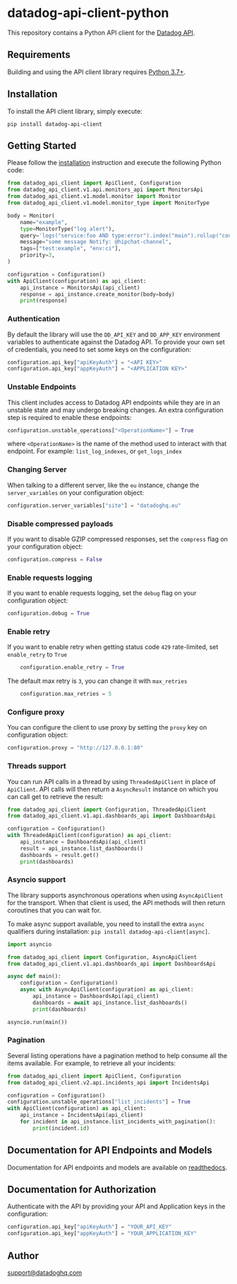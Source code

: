 # datadog-api-client-python

This repository contains a Python API client for the [Datadog API](https://docs.datadoghq.com/api/).

## Requirements

Building and using the API client library requires [Python 3.7+](https://www.python.org/downloads/).

## Installation

To install the API client library, simply execute:

```shell
pip install datadog-api-client
```

## Getting Started

Please follow the [installation](#installation) instruction and execute the following Python code:

```python
from datadog_api_client import ApiClient, Configuration
from datadog_api_client.v1.api.monitors_api import MonitorsApi
from datadog_api_client.v1.model.monitor import Monitor
from datadog_api_client.v1.model.monitor_type import MonitorType

body = Monitor(
    name="example",
    type=MonitorType("log alert"),
    query='logs("service:foo AND type:error").index("main").rollup("count").by("source").last("5m") > 2',
    message="some message Notify: @hipchat-channel",
    tags=["test:example", "env:ci"],
    priority=3,
)

configuration = Configuration()
with ApiClient(configuration) as api_client:
    api_instance = MonitorsApi(api_client)
    response = api_instance.create_monitor(body=body)
    print(response)
```

### Authentication

By default the library will use the `DD_API_KEY` and `DD_APP_KEY` environment variables to authenticate against the Datadog API.
To provide your own set of credentials, you need to set some keys on the configuration:

```python
configuration.api_key["apiKeyAuth"] = "<API KEY>"
configuration.api_key["appKeyAuth"] = "<APPLICATION KEY>"
```

### Unstable Endpoints

This client includes access to Datadog API endpoints while they are in an unstable state and may undergo breaking changes. An extra configuration step is required to enable these endpoints:

```python
configuration.unstable_operations["<OperationName>"] = True
```

where `<OperationName>` is the name of the method used to interact with that endpoint. For example: `list_log_indexes`, or `get_logs_index`

### Changing Server

When talking to a different server, like the `eu` instance, change the `server_variables` on your configuration object:

```python
configuration.server_variables["site"] = "datadoghq.eu"
```

### Disable compressed payloads

If you want to disable GZIP compressed responses, set the `compress` flag
on your configuration object:

```python
configuration.compress = False
```

### Enable requests logging

If you want to enable requests logging, set the `debug` flag on your configuration object:

```python
configuration.debug = True
```

### Enable retry

If you want to enable retry when getting status code `429` rate-limited, set `enable_retry` to `True`

```python
    configuration.enable_retry = True
```

The default max retry is `3`, you can change it with `max_retries`

```python
    configuration.max_retries = 5
```

### Configure proxy

You can configure the client to use proxy by setting the `proxy` key on configuration object:

```python
configuration.proxy = "http://127.0.0.1:80"
```

### Threads support

You can run API calls in a thread by using `ThreadedApiClient` in place of `ApiClient`. API calls will then
return a `AsyncResult` instance on which you can call get to retrieve the result:

```python
from datadog_api_client import Configuration, ThreadedApiClient
from datadog_api_client.v1.api.dashboards_api import DashboardsApi

configuration = Configuration()
with ThreadedApiClient(configuration) as api_client:
    api_instance = DashboardsApi(api_client)
    result = api_instance.list_dashboards()
    dashboards = result.get()
    print(dashboards)
```

### Asyncio support

The library supports asynchronous operations when using `AsyncApiClient` for the transport. When that client is used,
the API methods will then return coroutines that you can wait for.

To make async support available, you need to install the extra `async` qualifiers during installation: `pip install datadog-api-client[async]`.

```python
import asyncio

from datadog_api_client import Configuration, AsyncApiClient
from datadog_api_client.v1.api.dashboards_api import DashboardsApi

async def main():
    configuration = Configuration()
    async with AsyncApiClient(configuration) as api_client:
        api_instance = DashboardsApi(api_client)
        dashboards = await api_instance.list_dashboards()
        print(dashboards)

asyncio.run(main())
```

### Pagination

Several listing operations have a pagination method to help consume all the items available.
For example, to retrieve all your incidents:

```python
from datadog_api_client import ApiClient, Configuration
from datadog_api_client.v2.api.incidents_api import IncidentsApi

configuration = Configuration()
configuration.unstable_operations["list_incidents"] = True
with ApiClient(configuration) as api_client:
    api_instance = IncidentsApi(api_client)
    for incident in api_instance.list_incidents_with_pagination():
        print(incident.id)
```

## Documentation for API Endpoints and Models

Documentation for API endpoints and models are available on [readthedocs](https://datadog-api-client.readthedocs.io/).

## Documentation for Authorization

Authenticate with the API by providing your API and Application keys in the configuration:

```python
configuration.api_key["apiKeyAuth"] = "YOUR_API_KEY"
configuration.api_key["appKeyAuth"] = "YOUR_APPLICATION_KEY"
```

## Author

support@datadoghq.com

